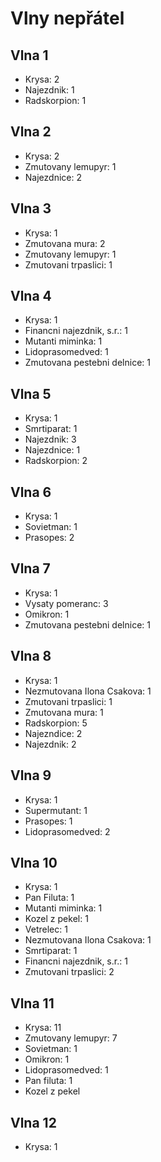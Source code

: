 # Vlny nepřátel

## Vlna 1

* Krysa: 2
* Najezdnik: 1
* Radskorpion: 1

## Vlna 2

* Krysa: 2
* Zmutovany lemupyr: 1
* Najezdnice: 2

## Vlna 3

* Krysa: 1
* Zmutovana mura: 2
* Zmutovany lemupyr: 1
* Zmutovani trpaslici: 1

## Vlna 4

* Krysa: 1
* Financni najezdnik, s.r.: 1
* Mutanti miminka: 1
* Lidoprasomedved: 1
* Zmutovana pestebni delnice: 1

## Vlna 5

* Krysa: 1
* Smrtiparat: 1
* Najezdnik: 3
* Najezdnice: 1
* Radskorpion: 2

## Vlna 6

* Krysa: 1
* Sovietman: 1
* Prasopes: 2

## Vlna 7

* Krysa: 1
* Vysaty pomeranc: 3
* Omikron: 1
* Zmutovana pestebni delnice: 1

## Vlna 8

* Krysa: 1
* Nezmutovana Ilona Csakova: 1
* Zmutovani trpaslici: 1
* Zmutovana mura: 1
* Radskorpion: 5
* Najezndice: 2
* Najezdnik: 2

## Vlna 9

* Krysa: 1
* Supermutant: 1
* Prasopes: 1
* Lidoprasomedved: 2

## Vlna 10

* Krysa: 1
* Pan Filuta: 1
* Mutanti miminka: 1
* Kozel z pekel: 1
* Vetrelec: 1
* Nezmutovana Ilona Csakova: 1
* Smrtiparat: 1
* Financni najezdnik, s.r.: 1
* Zmutovani trpaslici: 2

## Vlna 11

* Krysa: 11
* Zmutovany lemupyr: 7
* Sovietman: 1
* Omikron: 1
* Lidoprasomedved: 1
* Pan filuta: 1
* Kozel z pekel

## Vlna 12

* Krysa: 1
